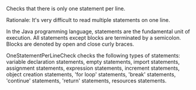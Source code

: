 Checks that there is only one statement per line.

Rationale: It's very difficult to read multiple statements on one line.

In the Java programming language, statements are the fundamental unit of execution. All statements except blocks are terminated by a semicolon. Blocks are denoted by open and close curly braces.

OneStatementPerLineCheck checks the following types of statements: variable declaration statements, empty statements, import statements, assignment statements, expression statements, increment statements, object creation statements, 'for loop' statements, 'break' statements, 'continue' statements, 'return' statements, resources statements.